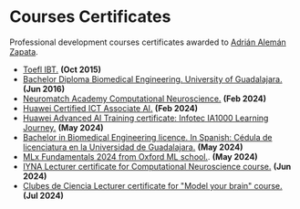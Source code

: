 # Courses Certificates
Professional development courses certificates awarded to [Adrián Alemán Zapata](https://www.linkedin.com/in/aleman-zapata/). 

- [Toefl IBT.](https://github.com/Aleman-Z/courses-certificates/blob/main/toefl_ibt.pdf) __(Oct 2015)__
- [Bachelor Diploma Biomedical Engineering. University of Guadalajara.](https://github.com/Aleman-Z/courses-certificates/blob/main/Bachelor_Diploma_Biomedical_Engineering.pdf) __(Jun 2016)__
- [Neuromatch Academy Computational Neuroscience.](https://github.com/Aleman-Z/courses-certificates/blob/main/NMA_Computational_Neuroscience.pdf) __(Feb 2024)__
- [Huawei Certified ICT Associate AI.](https://github.com/Aleman-Z/courses-certificates/blob/main/Huawei%20Certified%20ICT%20Associate%20AI.pdf) __(Feb 2024)__
- [Huawei Advanced AI Training certificate: Infotec IA1000 Learning Journey.](https://github.com/Aleman-Z/courses-certificates/blob/main/Huawei_advanced_training_certificate.pdf) __(May 2024)__
- [Bachelor in Biomedical Engineering licence. In Spanish: Cédula de licenciatura en la Universidad de Guadalajara.](https://github.com/Aleman-Z/courses-certificates/blob/main/BiomedicalEngineering_Licence.pdf) __(May 2024)__
- [MLx Fundamentals 2024 from Oxford ML school.](https://github.com/Aleman-Z/courses-certificates/blob/main/MLx%20Fundamentals_Certificate.pdf).  __(May 2024)__
- [IYNA Lecturer certificate for Computational Neuroscience course.](https://github.com/Aleman-Z/courses-certificates/blob/main/Certificate%20IYNA%20CompuNeuro.pdf) __(Jun 2024)__
- [Clubes de Ciencia Lecturer certificate for "Model your brain" course.](https://github.com/Aleman-Z/courses-certificates/blob/main/ClubesDeCiencia_Reconocimiento.pdf) __(Jul 2024)__
